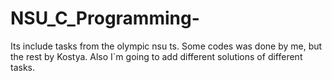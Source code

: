 # NSU_C_Programming-
Its include tasks from the olympic nsu ts. Some codes was done by me, but the rest by Kostya. Also I`m going to add different solutions of different tasks.

